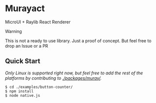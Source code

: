 # Murayact

MicroUI + Raylib React Renderer

> [!WARNING]
> This is not a ready to use library. Just a proof of concept. But feel free to drop an Issue or a PR

## Quick Start

*Only Linux is supported right now, but feel free to add the rest of the platforms by contributing to [./packages/muray/](./packages/muray/).*

```console
$ cd ./examples/button-counter/
$ npm install
$ node native.js
```
